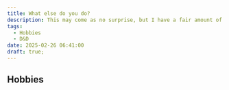 ```yaml
---
title: What else do you do?
description: This may come as no surprise, but I have a fair amount of nerdy hobbies.
tags:
  - Hobbies
  - D&D
date: 2025-02-26 06:41:00
draft: true;
---
```


## Hobbies
